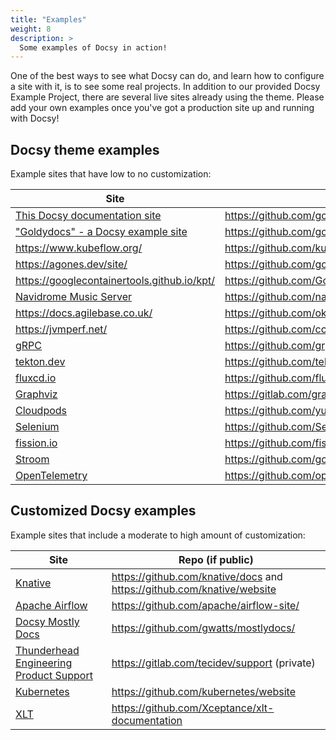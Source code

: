 ```yaml
---
title: "Examples"
weight: 8
description: >
  Some examples of Docsy in action!
---
```


One of the best ways to see what Docsy can do, and learn how to configure a site with it, is to see some real projects. In addition to our provided Docsy Example Project, there are several live sites already using the theme. Please add your own examples once you've got a production site up and running with Docsy!

## Docsy theme examples

Example sites that have low to no customization:

| Site  | Repo (if public)  |
|---|---|
| [This Docsy documentation site](/docs) | https://github.com/google/docsy |
| ["Goldydocs" - a Docsy example site](https://example.docsy.dev) | https://github.com/google/docsy-example  |
| https://www.kubeflow.org/  | https://github.com/kubeflow/website  |
| https://agones.dev/site/ | https://github.com/googleforgames/agones/tree/main/site |
| https://googlecontainertools.github.io/kpt/ | https://github.com/GoogleContainerTools/kpt/tree/main/docs |
| [Navidrome Music Server](https://www.navidrome.org) | https://github.com/navidrome/website |
| https://docs.agilebase.co.uk/ | https://github.com/okohll/abdocs |
| https://jvmperf.net/ | https://github.com/cchesser/java-perf-workshop |
| [gRPC](https://www.grpc.io/) | https://github.com/grpc/grpc.io |
| [tekton.dev](https://tekton.dev/) | https://github.com/tektoncd |
| [fluxcd.io](https://fluxcd.io) | https://github.com/fluxcd/website |
| [Graphviz](https://graphviz.org) | https://gitlab.com/graphviz/graphviz.gitlab.io |
| [Cloudpods](https://www.cloudpods.org) | https://github.com/yunionio/docs |
| [Selenium](https://www.selenium.dev/) | https://github.com/SeleniumHQ/seleniumhq.github.io |
| [fission.io](https://fission.io/) | https://github.com/fission/fission.io |
| [Stroom](https://gchq.github.io/stroom-docs) | https://github.com/gchq/stroom-docs |
| [OpenTelemetry](https://opentelemetry.io) | https://github.com/open-telemetry/opentelemetry.io |

## Customized Docsy examples

Example sites that include a moderate to high amount of customization:

| Site  | Repo (if public)  |
|---|---|
| [Knative](https://knative.dev) | https://github.com/knative/docs and https://github.com/knative/website |
| [Apache Airflow](https://airflow.apache.org/) | https://github.com/apache/airflow-site/ |
| [Docsy Mostly Docs](https://mostlydocs.netlify.app/) | https://github.com/gwatts/mostlydocs/ |
| [Thunderhead Engineering Product Support](https://support.thunderheadeng.com/) | https://gitlab.com/tecidev/support (private) |
| [Kubernetes](https://kubernetes.io) | https://github.com/kubernetes/website |
| [XLT](https://xltdoc.xceptance.com/) | https://github.com/Xceptance/xlt-documentation |
